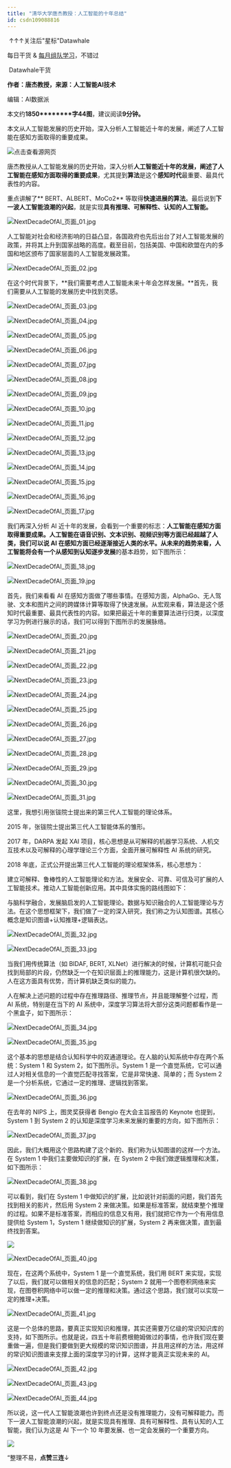 ```yaml
---
title: "清华大学唐杰教授：人工智能的十年总结"
id: csdn109088816
---
```


 ↑↑↑关注后"星标"Datawhale

每日干货 & [每月组队学习](https://mp.weixin.qq.com/mp/appmsgalbum?__biz=MzIyNjM2MzQyNg%3D%3D&action=getalbum&album_id=1338040906536108033#wechat_redirect)，不错过

 Datawhale干货 

**作者：唐杰教授，来源：人工智能AI技术**

编辑：AI数据派‍‍‍‍‍‍‍‍‍‍

本文约****1850********字44图****，建议阅读****9分钟。****

本文从人工智能发展的历史开始，深入分析人工智能近十年的发展，阐述了人工智能在感知方面取得的重要成果。

![](../img/1b0db4f6cf2867f8470cae00fe84ed15.png "点击查看源网页")

唐杰教授从人工智能发展的历史开始，深入分析**人工智能近十年的发展，阐述了人工智能在感知方面取得的重要成果**，尤其提到**算法**是这个**感知时代**最重要、最具代表性的内容。

重点讲解了** BERT、ALBERT、MoCo2** 等取得**快速进展的算法**。最后说到**下一波人工智能浪潮的兴起**，就是实现**具有推理、可解释性、认知的人工智能。**

![](../img/3c22a21d48451afe1d618eed726306d6.png "NextDecadeOfAI_页面_01.jpg")

人工智能对社会和经济影响的日益凸显，各国政府也先后出台了对人工智能发展的政策，并将其上升到国家战略的高度。截至目前，包括美国、中国和欧盟在内的多国和地区颁布了国家层面的人工智能发展政策。

![](../img/0d08503901ee183ff9d4736eaf24bcac.png "NextDecadeOfAI_页面_02.jpg")

在这个时代背景下，**我们需要考虑人工智能未来十年会怎样发展。**首先，我们需要从人工智能的发展历史中找到灵感。

![](../img/b707d959a4ce04fe95ab8f6575b13397.png "NextDecadeOfAI_页面_03.jpg")

![](../img/94c094c8dce82d605ee0d401486be45c.png "NextDecadeOfAI_页面_04.jpg")

![](../img/c687eefa394a8f5ade262bcda5ce0037.png "NextDecadeOfAI_页面_05.jpg")

![](../img/91588d351283abf5904bfe6b1ab58df2.png "NextDecadeOfAI_页面_06.jpg")

![](../img/cd7086a024f60ba40b613dfac069bbe3.png "NextDecadeOfAI_页面_07.jpg")

![](../img/f2b27ce65a88c0d3a0e90239a4a5c777.png "NextDecadeOfAI_页面_08.jpg")

![](../img/1a989516d9d0699bde80ce6e76e6be44.png "NextDecadeOfAI_页面_09.jpg")

![](../img/d1b2e14b988f4a942a3c41423de73a13.png "NextDecadeOfAI_页面_10.jpg")

![](../img/db7d414f7d8ea623ccf7bde0c6299db4.png "NextDecadeOfAI_页面_11.jpg")

![](../img/b4d2b85015d30e26eb7c0f8985a1d310.png "NextDecadeOfAI_页面_12.jpg")

![](../img/701f8cf96f294488cf65f15c2241ac77.png "NextDecadeOfAI_页面_13.jpg")

![](../img/6d5dee4bbcd06e207b5bee3dc6e1838e.png "NextDecadeOfAI_页面_14.jpg")

![](../img/56dd56668ba1270e1c27764f13fe7a17.png "NextDecadeOfAI_页面_15.jpg")

![](../img/0c35378bba7ca83edcb3b06212b4db30.png "NextDecadeOfAI_页面_16.jpg")

![](../img/a2d216f4ea94acc4ca7c63902d1b8385.png "NextDecadeOfAI_页面_17.jpg")

我们再深入分析 AI 近十年的发展，会看到一个重要的标志：**人工智能在感知方面取得重要成果。人工智能在语音识别、文本识别、视频识别等方面已经超越了人类，我们可以说 AI 在感知方面已经逐渐接近人类的水平。**从未来的趋势来看，人工智能将会有一个从**感知到认知逐步发展**的基本趋势，如下图所示：

![](../img/957beba8102eb8116c13453c98226e6b.png "NextDecadeOfAI_页面_18.jpg")

![](../img/216c26a0ff3bf94a4309d06501c7165c.png "NextDecadeOfAI_页面_19.jpg")

首先，我们来看看 AI 在感知方面做了哪些事情。在感知方面，AlphaGo、无人驾驶、文本和图片之间的跨媒体计算等取得了快速发展。从宏观来看，算法是这个感知时代最重要、最具代表性的内容。如果把最近十年的重要算法进行归类，以深度学习为例进行展示的话，我们可以得到下图所示的发展脉络。

![](../img/c2c361494aa244f99da5f7067d1b7c45.png "NextDecadeOfAI_页面_20.jpg")

![](../img/720f4292dbcb3b69ba86075e5fb9cb4a.png "NextDecadeOfAI_页面_21.jpg")

![](../img/1a457c11c9aa6adf24aac289380f9782.png "NextDecadeOfAI_页面_22.jpg")

![](../img/eeab099e921c69610b342380f8e0d298.png "NextDecadeOfAI_页面_23.jpg")

![](../img/3f00097c0e9df808e3f0cdd8f32b97e4.png "NextDecadeOfAI_页面_24.jpg")

![](../img/16564b62699a43b9a87e96fb05da7d87.png "NextDecadeOfAI_页面_25.jpg")

![](../img/23cca5e4faa980b875b2a49f9e7cf439.png "NextDecadeOfAI_页面_26.jpg")

![](../img/130273841e46e0e66e429df3e18e7246.png "NextDecadeOfAI_页面_27.jpg")

![](../img/05ac215f3f5cc5aea523b50722ee7a87.png "NextDecadeOfAI_页面_28.jpg")

![](../img/be1fbe06a07c95de0fa3bfdd3941d00e.png "NextDecadeOfAI_页面_29.jpg")

![](../img/981742be179e0ab174fbe8c2c73686a5.png "NextDecadeOfAI_页面_30.jpg")

![](../img/95274d46d9e0e5c7fc83af5fa4455763.png "NextDecadeOfAI_页面_31.jpg")

这里，我想引用张钹院士提出来的第三代人工智能的理论体系。

2015 年，张钹院士提出第三代人工智能体系的雏形。

2017 年，DARPA 发起 XAI 项目，核心思想是从可解释的机器学习系统、人机交互技术以及可解释的心理学理论三个方面，全面开展可解释性 AI 系统的研究。

2018 年底，正式公开提出第三代人工智能的理论框架体系，核心思想为：

建立可解释、鲁棒性的人工智能理论和方法。发展安全、可靠、可信及可扩展的人工智能技术。推动人工智能创新应用。其中具体实施的路线图如下：

与脑科学融合，发展脑启发的人工智能理论。数据与知识融合的人工智能理论与方法。在这个思想框架下，我们做了一定的深入研究，我们称之为认知图谱。其核心概念是知识图谱+认知推理+逻辑表达。

![](../img/7ab1a85c6379fb006e702ddbd4e56f76.png "NextDecadeOfAI_页面_32.jpg")

![](../img/9352ee37979178ddbccef3c71d92f109.png "NextDecadeOfAI_页面_33.jpg")

当我们用传统算法（如 BIDAF, BERT, XLNet）进行解决的时候，计算机可能只会找到局部的片段，仍然缺乏一个在知识层面上的推理能力，这是计算机很欠缺的。人在这方面具有优势，而计算机缺乏类似的能力。

人在解决上述问题的过程中存在推理路径、推理节点，并且能理解整个过程，而 AI 系统，特别是在当下的 AI 系统中，深度学习算法将大部分这类问题都看作是一个黑盒子，如下图所示：

![](../img/ae79d0692ba2fca6f8e6d871dc058d5c.png "NextDecadeOfAI_页面_34.jpg")

![](../img/01f0b3e5e01be304c24f72b031e46484.png "NextDecadeOfAI_页面_35.jpg")

这个基本的思想是结合认知科学中的双通道理论。在人脑的认知系统中存在两个系统：System 1 和 System 2，如下图所示。System 1 是一个直觉系统，它可以通过人对相关信息的一个直觉匹配寻找答案，它是非常快速、简单的；而 System 2 是一个分析系统，它通过一定的推理、逻辑找到答案。

![](../img/6739ca105e0a2aa73c1e2b77ac56a838.png "NextDecadeOfAI_页面_36.jpg")

在去年的 NIPS 上，图灵奖获得者 Bengio 在大会主旨报告的 Keynote 也提到，System 1 到 System 2 的认知是深度学习未来发展的重要的方向，如下图所示：

![](../img/0e33e5789f518e1396b48cfd793b2243.png "NextDecadeOfAI_页面_37.jpg")

因此，我们大概用这个思路构建了这个新的、我们称为认知图谱的这样一个方法。在 System 1 中我们主要做知识的扩展，在 System 2 中我们做逻辑推理和决策，如下图所示：

![](../img/27805bb17b53b3c18050f7885af0bca3.png "NextDecadeOfAI_页面_38.jpg")

可以看到，我们在 System 1 中做知识的扩展，比如说针对前面的问题，我们首先找到相关的影片，然后用 System 2 来做决策。如果是标准答案，就结束整个推理的过程。如果不是标准答案，而相应的信息又有用，我们就把它作为一个有用信息提供给 System 1，System 1 继续做知识的扩展，System 2 再来做决策，直到最终找到答案。

![](../img/c13e7387257979f5e90b9bb4750f522e.png)

![](../img/8b3838e69c1b22f00d33b3dd264ac0ac.png "NextDecadeOfAI_页面_40.jpg")

现在，在这两个系统中，System 1 是一个直觉系统，我们用 BERT 来实现，实现了以后，我们就可以做相关的信息的匹配；System 2 就用一个图卷积网络来实现，在图卷积网络中可以做一定的推理和决策。通过这个思路，我们就可以实现一定的推理+决策。

![](../img/ff93efa6e3be090fab952c72905f8c8c.png "NextDecadeOfAI_页面_41.jpg")

这是一个总体的思路，要真正实现知识和推理，其实还需要万亿级的常识知识库的支持，如下图所示。也就是说，四五十年前费根鲍姆做过的事情，也许我们现在要重做一遍，但是我们要做到更大规模的常识知识图谱，并且用这样的方法，用这样的常识知识图谱来支撑上面的深度学习的计算，这样才能真正实现未来的 AI。

![](../img/2418553895eade5d16da66193f158e40.png "NextDecadeOfAI_页面_42.jpg")

![](../img/64f029f747973e6ac16822d53fdf2a57.png "NextDecadeOfAI_页面_43.jpg")

![](../img/4e55fbc5723f2f87ce5c4671c68a3e6c.png "NextDecadeOfAI_页面_44.jpg")

所以说，这一代人工智能浪潮也许到终点还是没有推理能力，没有可解释能力。而下一波人工智能浪潮的兴起，就是实现具有推理、具有可解释性、具有认知的人工智能，我们认为这是 AI 下一个 10 年要发展、也一定会发展的一个重要方向。

![](../img/ac1260bd6d55ebcd4401293b8b1ef5ff.png)

“整理不易，**点****赞****三连**↓